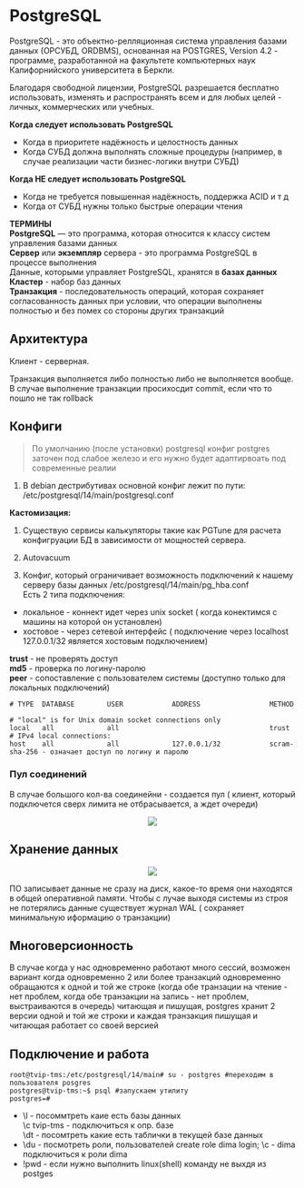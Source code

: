 # PostgreSQL
PostgreSQL - это объектно-релляционная система управления базами данных (ОРСУБД, ORDBMS), основанная на POSTGRES, Version 4.2 - программе, разработанной на факультете компьютерных наук Калифорнийского университета в Беркли.   

Благодаря свободной лицензии, PostgreSQL разрешается бесплатно использовать, изменять и распространять всем и для любых целей - личных, коммерческих или учебных.   

**Когда следует использовать PostgreSQL**
- Когда в приоритете надёжность и целостность данных
- Когда СУБД должна выполнять сложные процедуры (например, в случае реализации части бизнес-логики внутри СУБД)

**Когда НЕ следует использовать PostgreSQL**
- Когда не требуется повышенная надёжность, поддержка ACID и т д
- Когда от СУБД нужны только быстрые операции чтения


**ТЕРМИНЫ**   
**PostgreSQL** — это программа, которая относится к классу систем управления базами данных    
**Сервер** или **экземпляр** сервера - это программа PostgreSQL в процессе выполнения    
Данные, которыми управляет PostgreSQL, хранятся в **базах данных**   
**Кластер** - набор баз данных    
**Транзакция** - последовательность операций, которая сохраняет согласованность данных при условии, что операции выполнены полностью и без помех со стороны других транзакций

## Архитектура
Клиент - серверная.    

Транзакция выполняется либо полностью либо не выполняется вообще. В случае выполнение транзакции просихосдит commit, если что то пошло не так rollback


## Конфиги

> По умолчанию (после установки) postgresql конфиг postgres заточен под слабое железо и его нужно будет адаптирвоать под современные реалии


1. В debian дестрибутивах основной конфиг лежит по пути:    
/etc/postgresql/14/main/postgresql.conf

  
**Кастомизация:**      
1. Существую сервисы калькуляторы такие как PGTune для расчета конфигруации БД в зависимости от мощностей сервера.
2. Autovacuum


2. Конфиг, который ограничивает возможность подключений к нашему серверу базы данных
/etc/postgresql/14/main/pg_hba.conf    
Есть 2 типа подключения:
- локальное - коннект идет через unix socket ( когда конектимся с машины на которой он установлен)
- хостовое - через сетевой интерфейс ( подключение через localhost 127.0.0.1/32 является хостовым подключением)


**trust** - не проверять доступ    
**md5** - проверка по логину-паролю     
**peer** - сопоставление с пользователем системы (доступно только для локальных подключений)    

```
# TYPE  DATABASE        USER            ADDRESS                 METHOD

# "local" is for Unix domain socket connections only
local   all             all                                     trust
# IPv4 local connections:
host    all             all             127.0.0.1/32            scram-sha-256 - означает доступ по логину и паролю
```
### Пул соединений
В случае большого кол-ва соединейни - создается пул ( клиент, который подключется сверх лимита не отбрасывается, а ждет очереди)

<p align="center">
<image src="https://github.com/LLlMEJIb87/LINUX/blob/main/СУБД/Pictures/postgres_pool.PNG">
</p>

## Хранение данных

<p align="center">
<image src="https://github.com/LLlMEJIb87/LINUX/blob/main/СУБД/Pictures/postgres_hranenie.PNG">
</p>

ПО записывает данные не сразу на диск, какое-то время они находятся в общей оперативной памяти. Чтобы с лучае выходя системы из строя не потерялись данные существует журнал WAL ( сохраняет минимальную иформацию о транзакции)     

## Многоверсионность

В случае когда у нас одновременно работают много сессий, возможен вариант когда одновременно 2 или более транзакций одновременно обращаются к одной и той же строке (когда обе транзации на чтение - нет проблем, когда обе транзакции на запись - нет проблем, выстраиваются в очередь) читающая и пишущая, postgres хранит 2 версии одной и той же строки и каждая транзакция пишущая и читающая работает со своей версией


## Подключение и работа
```
root@tvip-tms:/etc/postgresql/14/main# su - postgres #переходим в пользователя posgres
postgres@tvip-tms:~$ psql #запускаем утилиту
postgres=# 
```
- \l - посоммтреть каие есть базы данных     
   \c tvip-tms - подключиться к опр. базе     
   \dt - посомтреть какие есть таблички в текущей базе данных     
- \du - посмотреть роли, пользователей
  create role dima login;
  \c - dima подключиться к роли dima 
 - \!pwd - если нужно выполнить linux(shell) команду не выхдя из postges
